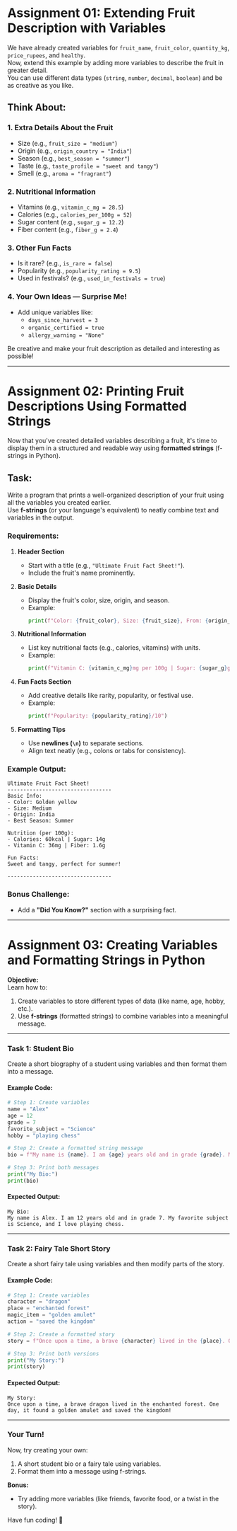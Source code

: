 # Assignment 01: Extending Fruit Description with Variables

We have already created variables for `fruit_name`, `fruit_color`, `quantity_kg`, `price_rupees`, and `healthy`.  
Now, extend this example by adding more variables to describe the fruit in greater detail.  
You can use different data types (`string`, `number`, `decimal`, `boolean`) and be as creative as you like.

## Think About:

### 1. Extra Details About the Fruit  
   - Size (e.g., `fruit_size = "medium"`)  
   - Origin (e.g., `origin_country = "India"`)  
   - Season (e.g., `best_season = "summer"`)  
   - Taste (e.g., `taste_profile = "sweet and tangy"`)  
   - Smell (e.g., `aroma = "fragrant"`)  

### 2. Nutritional Information  
   - Vitamins (e.g., `vitamin_c_mg = 28.5`)  
   - Calories (e.g., `calories_per_100g = 52`)  
   - Sugar content (e.g., `sugar_g = 12.2`)  
   - Fiber content (e.g., `fiber_g = 2.4`)  

### 3. Other Fun Facts  
   - Is it rare? (e.g., `is_rare = false`)  
   - Popularity (e.g., `popularity_rating = 9.5`)  
   - Used in festivals? (e.g., `used_in_festivals = true`)  

### 4. Your Own Ideas — Surprise Me!  
   - Add unique variables like:  
     - `days_since_harvest = 3`  
     - `organic_certified = true`  
     - `allergy_warning = "None"`  

Be creative and make your fruit description as detailed and interesting as possible!

---

# Assignment 02: Printing Fruit Descriptions Using Formatted Strings

Now that you've created detailed variables describing a fruit, it's time to display them in a structured and readable way using **formatted strings** (f-strings in Python).  

## Task:  
Write a program that prints a well-organized description of your fruit using all the variables you created earlier.  
Use **f-strings** (or your language's equivalent) to neatly combine text and variables in the output.

### Requirements:  
1. **Header Section**  
   - Start with a title (e.g., `"Ultimate Fruit Fact Sheet!"`).  
   - Include the fruit's name prominently.  

2. **Basic Details**  
   - Display the fruit's color, size, origin, and season.  
   - Example:  
     ```python
     print(f"Color: {fruit_color}, Size: {fruit_size}, From: {origin_country}")
     ```

3. **Nutritional Information**  
   - List key nutritional facts (e.g., calories, vitamins) with units.  
   - Example:  
     ```python
     print(f"Vitamin C: {vitamin_c_mg}mg per 100g | Sugar: {sugar_g}g")
     ```

4. **Fun Facts Section**  
   - Add creative details like rarity, popularity, or festival use.  
   - Example:  
     ```python
     print(f"Popularity: {popularity_rating}/10")
     ```

5. **Formatting Tips**  
   - Use **newlines (`\n`)** to separate sections.  
   - Align text neatly (e.g., colons or tabs for consistency).  

### Example Output:  
```text
Ultimate Fruit Fact Sheet!
---------------------------------  
Basic Info:  
- Color: Golden yellow  
- Size: Medium  
- Origin: India  
- Best Season: Summer  

Nutrition (per 100g):  
- Calories: 60kcal | Sugar: 14g  
- Vitamin C: 36mg | Fiber: 1.6g  

Fun Facts:  
Sweet and tangy, perfect for summer!  

---------------------------------  
```

### Bonus Challenge:  

- Add a **"Did You Know?"** section with a surprising fact.

---

# **Assignment 03: Creating Variables and Formatting Strings in Python**  

**Objective:**  
Learn how to:  
1. Create variables to store different types of data (like name, age, hobby, etc.).  
2. Use **f-strings** (formatted strings) to combine variables into a meaningful message.  

---  

### **Task 1: Student Bio**  
Create a short biography of a student using variables and then format them into a message.  

#### **Example Code:**  
```python
# Step 1: Create variables
name = "Alex"
age = 12
grade = 7
favorite_subject = "Science"
hobby = "playing chess"

# Step 2: Create a formatted string message
bio = f"My name is {name}. I am {age} years old and in grade {grade}. My favorite subject is {favorite_subject}, and I love {hobby}."

# Step 3: Print both messages
print("My Bio:")
print(bio)

```

#### **Expected Output:**  
```
My Bio:
My name is Alex. I am 12 years old and in grade 7. My favorite subject is Science, and I love playing chess.

```

---  

### **Task 2: Fairy Tale Short Story**  
Create a short fairy tale using variables and then modify parts of the story.  

#### **Example Code:**  
```python
# Step 1: Create variables
character = "dragon"
place = "enchanted forest"
magic_item = "golden amulet"
action = "saved the kingdom"

# Step 2: Create a formatted story
story = f"Once upon a time, a brave {character} lived in the {place}. One day, it found a {magic_item} and {action}!"

# Step 3: Print both versions
print("My Story:")
print(story)

```

#### **Expected Output:**  
```
My Story:
Once upon a time, a brave dragon lived in the enchanted forest. One day, it found a golden amulet and saved the kingdom!
```

---  

### **Your Turn!**  
Now, try creating your own:  
1. A short student bio or a fairy tale using variables.  
2. Format them into a message using f-strings.  
 

**Bonus:**  
- Try adding more variables (like friends, favorite food, or a twist in the story).  
 

Have fun coding! 🚀
